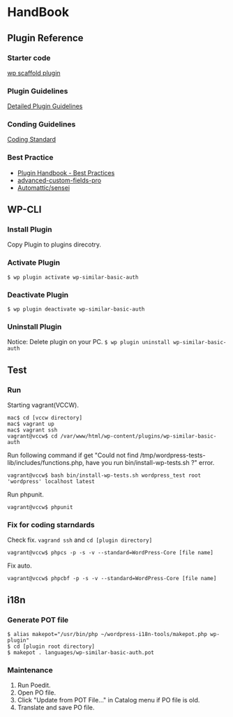 # HandBook


## Plugin Reference
### Starter code
[wp scaffold plugin](https://developer.wordpress.org/cli/commands/scaffold/plugin/)

### Plugin Guidelines
[Detailed Plugin Guidelines](https://developer.wordpress.org/plugins/wordpress-org/detailed-plugin-guidelines/)

### Conding Guidelines
[Coding Standard](https://make.wordpress.org/core/handbook/best-practices/)

### Best Practice
- [Plugin Handbook - Best Practices](https://developer.wordpress.org/plugins/plugin-basics/best-practices/)
- [advanced-custom-fields-pro](https://github.com/wp-premium/advanced-custom-fields-pro)
- [Automattic/sensei](https://github.com/Automattic/sensei)


## WP-CLI
### Install Plugin
Copy Plugin to plugins direcotry.

### Activate Plugin
`$ wp plugin activate wp-similar-basic-auth`

### Deactivate Plugin
`$ wp plugin deactivate wp-similar-basic-auth`

### Uninstall Plugin
Notice: Delete plugin on your PC.
`$ wp plugin uninstall wp-similar-basic-auth`


## Test
### Run
Starting vagrant(VCCW).
```
mac$ cd [vccw directory]
mac$ vagrant up
mac$ vagrant ssh
vagrant@vccw$ cd /var/www/html/wp-content/plugins/wp-similar-basic-auth
```

Run following command if get "Could not find /tmp/wordpress-tests-lib/includes/functions.php, have you run bin/install-wp-tests.sh ?" error.
```
vagrant@vccw$ bash bin/install-wp-tests.sh wordpress_test root 'wordpress' localhost latest
```

Run phpunit.
```
vagrant@vccw$ phpunit
```

### Fix for coding starndards
Check fix.
`vagrand ssh` and `cd [plugin directory]`
```
vagrant@vccw$ phpcs -p -s -v --standard=WordPress-Core [file name]
```

Fix auto.
```
vagrant@vccw$ phpcbf -p -s -v --standard=WordPress-Core [file name]
```


## i18n
### Generate POT file
```
$ alias makepot="/usr/bin/php ~/wordpress-i18n-tools/makepot.php wp-plugin"
$ cd [plugin root directory]
$ makepot . languages/wp-similar-basic-auth.pot
```

### Maintenance
1. Run Poedit.
2. Open PO file.
3. Click "Update from POT File..." in Catalog menu if PO file is old.
4. Translate and save PO file.

